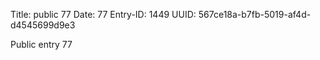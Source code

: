 Title: public 77
Date: 77
Entry-ID: 1449
UUID: 567ce18a-b7fb-5019-af4d-d4545699d9e3

Public entry 77
